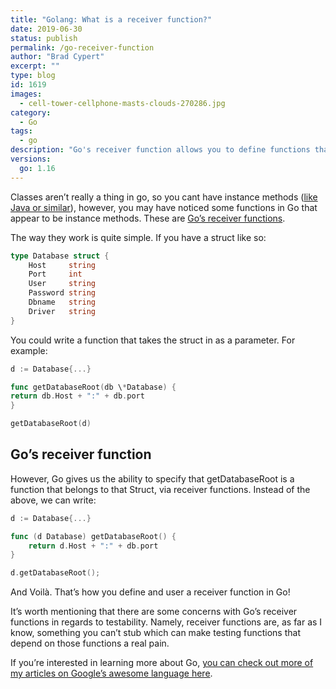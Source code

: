 ```yaml
---
title: "Golang: What is a receiver function?"
date: 2019-06-30
status: publish
permalink: /go-receiver-function
author: "Brad Cypert"
excerpt: ""
type: blog
id: 1619
images:
  - cell-tower-cellphone-masts-clouds-270286.jpg
category:
  - Go
tags:
  - go
description: "Go's receiver function allows you to define functions that belong to structs, similarly, but still quite different from instance methods in OOP."
versions:
  go: 1.16
---
```


Classes aren’t really a thing in go, so you cant have instance methods ([like Java or similar](https://www.geeksforgeeks.org/static-methods-vs-instance-methods-java/)), however, you may have noticed some functions in Go that appear to be instance methods. These are [Go’s receiver functions](https://tour.golang.org/methods/4).

The way they work is quite simple. If you have a struct like so:

```go
type Database struct {
	Host     string
	Port     int
	User     string
	Password string
	Dbname   string
	Driver   string
}
```

You could write a function that takes the struct in as a parameter. For example:

```go
d := Database{...}

func getDatabaseRoot(db \*Database) {
return db.Host + ":" + db.port
}

getDatabaseRoot(d)

```

## Go’s receiver function

However, Go gives us the ability to specify that getDatabaseRoot is a function that belongs to that Struct, via receiver functions. Instead of the above, we can write:

```go
d := Database{...}

func (d Database) getDatabaseRoot() {
    return d.Host + ":" + db.port
}

d.getDatabaseRoot();
```

And Voilà. That’s how you define and user a receiver function in Go!

It’s worth mentioning that there are some concerns with Go’s receiver functions in regards to testability. Namely, receiver functions are, as far as I know, something you can’t stub which can make testing functions that depend on those functions a real pain.

If you’re interested in learning more about Go, [you can check out more of my articles on Google’s awesome language here](/tags/go).
